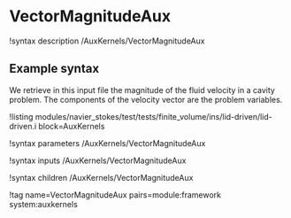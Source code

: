 # VectorMagnitudeAux

!syntax description /AuxKernels/VectorMagnitudeAux

## Example syntax

We retrieve in this input file the magnitude of the fluid velocity in
a cavity problem. The components of the velocity vector are the problem variables.

!listing modules/navier_stokes/test/tests/finite_volume/ins/lid-driven/lid-driven.i block=AuxKernels

!syntax parameters /AuxKernels/VectorMagnitudeAux

!syntax inputs /AuxKernels/VectorMagnitudeAux

!syntax children /AuxKernels/VectorMagnitudeAux

!tag name=VectorMagnitudeAux pairs=module:framework system:auxkernels
